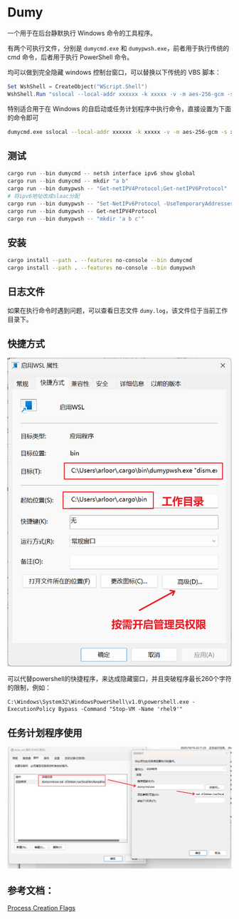 # Dumy

一个用于在后台静默执行 Windows 命令的工具程序。

有两个可执行文件，分别是 `dumycmd.exe` 和 `dumypwsh.exe`，前者用于执行传统的 cmd 命令，后者用于执行 PowerShell 命令。

均可以做到完全隐藏 windows 控制台窗口，可以替换以下传统的 VBS 脚本：

```powershell
Set WshShell = CreateObject("WScript.Shell")
WshShell.Run "sslocal --local-addr xxxxxx -k xxxxx -v -m aes-256-gcm -s xxxxxxx", 0
```

特别适合用于在 Windows 的自启动或任务计划程序中执行命令，直接设置为下面的命令即可

```bash
dumycmd.exe sslocal --local-addr xxxxxx -k xxxxx -v -m aes-256-gcm -s xxxxxxx
```

## 测试

```powershell
cargo run --bin dumycmd -- netsh interface ipv6 show global
cargo run --bin dumycmd -- mkdir "a b"
cargo run --bin dumypwsh -- "Get-netIPV4Protocol;Get-netIPV6Protocol"
# 将ipv6地址改成slaac分配
cargo run --bin dumypwsh -- "Set-NetIPv6Protocol -UseTemporaryAddresses Disabled;Set-NetIPv6Protocol -RandomizeIdentifiers Disabled;Get-NetIPv6Protocol;Restart-NetAdapter -Name '以太网 6'"
cargo run --bin dumypwsh -- Get-netIPV4Protocol
cargo run --bin dumypwsh -- "mkdir 'a b c'"
```

## 安装

```bash
cargo install --path . --features no-console --bin dumycmd
cargo install --path . --features no-console --bin dumypwsh
```

## 日志文件

如果在执行命令时遇到问题，可以查看日志文件 `dumy.log`，该文件位于当前工作目录下。

## 快捷方式

![alt text](image.png)

可以代替powershell的快捷程序，来达成隐藏窗口，并且突破程序最长260个字符的限制，例如：

```pwsh
C:\Windows\System32\WindowsPowerShell\v1.0\powershell.exe -ExecutionPolicy Bypass -Command "Stop-VM -Name 'rhel9'"
```

## 任务计划程序使用

![alt text](image-1.png)

## 参考文档：

[Process Creation Flags](https://learn.microsoft.com/en-us/windows/win32/procthread/process-creation-flags)
